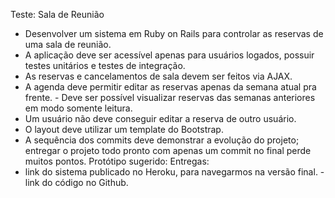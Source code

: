 Teste: Sala de Reunião

- Desenvolver um sistema em Ruby on Rails para controlar as
reservas de uma sala de reunião.
- A aplicação deve ser acessível apenas para usuários logados, possuir testes unitários e testes de integração.
- As reservas e cancelamentos de sala devem ser feitos via AJAX.
- A agenda deve permitir editar as reservas apenas da semana atual pra frente. - Deve ser possível visualizar reservas das semanas anteriores em modo somente leitura.
- Um usuário não deve conseguir editar a reserva de outro usuário.
- O layout deve utilizar um template do Bootstrap.
- A sequência dos commits deve demonstrar a evolução do projeto; entregar o projeto todo pronto com apenas um commit no final perde muitos pontos.
Protótipo sugerido:
Entregas:
- link do sistema publicado no Heroku, para navegarmos na versão final. - link do código no Github.
    